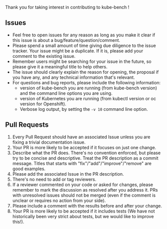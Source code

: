 Thank you for taking interest in contributing to kube-bench !

## Issues

- Feel free to open issues for any reason as long as you make it clear if this issue is about a bug/feature/question/comment.
- Please spend a small amount of time giving due diligence to the issue tracker. Your issue might be a duplicate. If it is, please add your comment to the existing issue.
- Remember users might be searching for your issue in the future, so please give it a meaningful title to help others.
- The issue should clearly explain the reason for opening, the proposal if you have any, and any technical information that's relevant.
- For questions and bug reports, please include the following information:
  - version of kube-bench you are running (from kube-bench version) and the command line options you are using.
  - version of Kubernetes you are running (from kubectl version or oc version for Openshift).
  - Verbose log output, by setting the `-v 10` command line option.

## Pull Requests

1. Every Pull Request should have an associated Issue unless you are fixing a trivial documentation issue.
1. Your PR is more likely to be accepted if it focuses on just one change.
1. Describe what the PR does. There's no convention enforced, but please try to be concise and descriptive. Treat the PR description as a commit message. Titles that starts with "fix"/"add"/"improve"/"remove" are good examples.
1. Please add the associated Issue in the PR description.
1. There's no need to add or tag reviewers.
1. If a reviewer commented on your code or asked for changes, please remember to mark the discussion as resolved after you address it. PRs with unresolved issues should not be merged (even if the comment is unclear or requires no action from your side).
1. Please include a comment with the results before and after your change.
1. Your PR is more likely to be accepted if it includes tests (We have not historically been very strict about tests, but we would like to improve this!).
